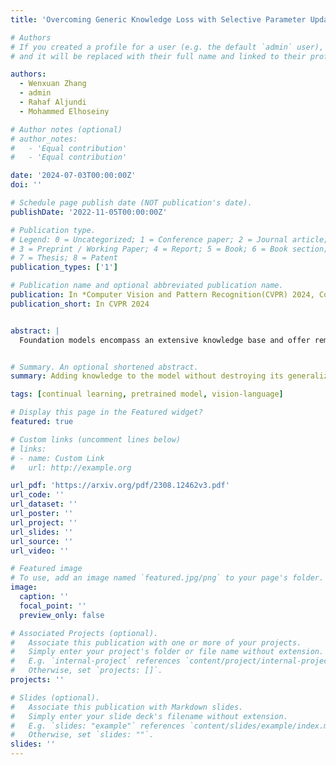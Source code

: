 ```yaml
---
title: 'Overcoming Generic Knowledge Loss with Selective Parameter Update'

# Authors
# If you created a profile for a user (e.g. the default `admin` user), write the username (folder name) here
# and it will be replaced with their full name and linked to their profile.

authors:
  - Wenxuan Zhang
  - admin
  - Rahaf Aljundi
  - Mohammed Elhoseiny

# Author notes (optional)
# author_notes:
#   - 'Equal contribution'
#   - 'Equal contribution'

date: '2024-07-03T00:00:00Z'
doi: ''

# Schedule page publish date (NOT publication's date).
publishDate: '2022-11-05T00:00:00Z'

# Publication type.
# Legend: 0 = Uncategorized; 1 = Conference paper; 2 = Journal article;
# 3 = Preprint / Working Paper; 4 = Report; 5 = Book; 6 = Book section;
# 7 = Thesis; 8 = Patent
publication_types: ['1']

# Publication name and optional abbreviated publication name.
publication: In *Computer Vision and Pattern Recognition(CVPR) 2024, Conference Track*
publication_short: In CVPR 2024


abstract: |
  Foundation models encompass an extensive knowledge base and offer remarkable transferability. However, this knowledge becomes outdated or insufficient over time. The challenge lies in continuously updating foundation models to accommodate novel information while retaining their original capabilities. Leveraging the fact that foundation models have initial knowledge on various tasks and domains, we propose a novel approach that, instead of updating all parameters equally, localizes the updates to a sparse set of parameters relevant to the task being learned. We strike a balance between efficiency and new task performance, while maintaining the transferability and generalizability of foundation models. We extensively evaluate our method on foundational vision-language models with a diverse spectrum of continual learning tasks. Our method achieves improvements on the accuracy of the newly learned tasks up to 7% while preserving the pretraining knowledge with a negligible decrease of 0.9% on a representative control set accuracy.


# Summary. An optional shortened abstract.
summary: Adding knowledge to the model without destroying its generalization by finetuning small set of parameters

tags: [continual learning, pretrained model, vision-language]

# Display this page in the Featured widget?
featured: true

# Custom links (uncomment lines below)
# links:
# - name: Custom Link
#   url: http://example.org

url_pdf: 'https://arxiv.org/pdf/2308.12462v3.pdf'
url_code: ''
url_dataset: ''
url_poster: ''
url_project: ''
url_slides: ''
url_source: ''
url_video: ''

# Featured image
# To use, add an image named `featured.jpg/png` to your page's folder.
image:
  caption: ''
  focal_point: ''
  preview_only: false

# Associated Projects (optional).
#   Associate this publication with one or more of your projects.
#   Simply enter your project's folder or file name without extension.
#   E.g. `internal-project` references `content/project/internal-project/index.md`.
#   Otherwise, set `projects: []`.
projects: ''

# Slides (optional).
#   Associate this publication with Markdown slides.
#   Simply enter your slide deck's filename without extension.
#   E.g. `slides: "example"` references `content/slides/example/index.md`.
#   Otherwise, set `slides: ""`.
slides: ''
---
```

<!-- 
{{% callout note %}}
Click the _Cite_ button above to demo the feature to enable visitors to import publication metadata into their reference management software.
{{% /callout %}}

{{% callout note %}}
Create your slides in Markdown - click the _Slides_ button to check out the example.
{{% /callout %}}

Supplementary notes can be added here, including [code, math, and images](https://wowchemy.com/docs/writing-markdown-latex/). -->
